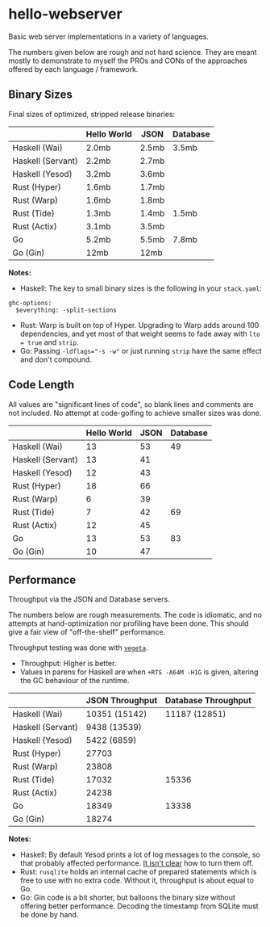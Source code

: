 # hello-webserver

Basic web server implementations in a variety of languages.

The numbers given below are rough and not hard science. They are meant mostly to
demonstrate to myself the PROs and CONs of the approaches offered by each
language / framework.

## Binary Sizes

Final sizes of optimized, stripped release binaries:

|                   | Hello World | JSON  | Database |
|-------------------|-------------|-------|----------|
| Haskell (Wai)     | 2.0mb       | 2.5mb | 3.5mb    |
| Haskell (Servant) | 2.2mb       | 2.7mb |          |
| Haskell (Yesod)   | 3.2mb       | 3.6mb |          |
| Rust (Hyper)      | 1.6mb       | 1.7mb |          |
| Rust (Warp)       | 1.6mb       | 1.8mb |          |
| Rust (Tide)       | 1.3mb       | 1.4mb | 1.5mb    |
| Rust (Actix)      | 3.1mb       | 3.5mb |          |
| Go                | 5.2mb       | 5.5mb | 7.8mb    |
| Go (Gin)          | 12mb        | 12mb  |          |

**Notes:**

- Haskell: The key to small binary sizes is the following in your `stack.yaml`:
```
ghc-options:
  $everything: -split-sections
```
- Rust: Warp is built on top of Hyper. Upgrading to Warp adds around 100
  dependencies, and yet most of that weight seems to fade away with `lto = true`
  and `strip`.
- Go: Passing `-ldflags="-s -w"` or just running `strip` have the same effect
  and don't compound.

## Code Length

All values are "significant lines of code", so blank lines and comments are not
included. No attempt at code-golfing to achieve smaller sizes was done.

|                   | Hello World | JSON | Database |
|-------------------|-------------|------|----------|
| Haskell (Wai)     |          13 |   53 |       49 |
| Haskell (Servant) |          13 |   41 |          |
| Haskell (Yesod)   |          12 |   43 |          |
| Rust (Hyper)      |          18 |   66 |          |
| Rust (Warp)       |           6 |   39 |          |
| Rust (Tide)       |           7 |   42 |       69 |
| Rust (Actix)      |          12 |   45 |          |
| Go                |          13 |   53 |       83 |
| Go (Gin)          |          10 |   47 |          |

## Performance

Throughput via the JSON and Database servers.

The numbers below are rough measurements. The code is idiomatic, and no attempts
at hand-optimization nor profiling have been done. This should give a fair view
of "off-the-shelf" performance.

Throughput testing was done with [`vegeta`](https://github.com/tsenart/vegeta).

- Throughput: Higher is better.
- Values in parens for Haskell are when `+RTS -A64M -H1G` is given, altering the
  GC behaviour of the runtime.

|                   | JSON Throughput | Database Throughput |
|-------------------|-----------------|---------------------|
| Haskell (Wai)     |   10351 (15142) |       11187 (12851) |
| Haskell (Servant) |    9438 (13539) |                     |
| Haskell (Yesod)   |     5422 (6859) |                     |
| Rust (Hyper)      |           27703 |                     |
| Rust (Warp)       |           23808 |                     |
| Rust (Tide)       |           17032 |               15336 |
| Rust (Actix)      |           24238 |                     |
| Go                |           18349 |               13338 |
| Go (Gin)          |           18274 |                     |

**Notes:**

- Haskell: By default Yesod prints a lot of log messages to the console, so that
  probably affected performance. [It isn't
  clear](https://discourse.haskell.org/t/how-to-disable-logging-per-request-in-yesod/686)
  how to turn them off.
- Rust: `rusqlite` holds an internal cache of prepared statements which is free
  to use with no extra code. Without it, throughput is about equal to Go.
- Go: Gin code is a bit shorter, but balloons the binary size without offering
  better performance. Decoding the timestamp from SQLite must be done by hand.
